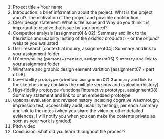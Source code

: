 1) Project title + Your name
2) Introduction: a brief information about the project. 
What is the project about? The motivation of the project and possible contribution.
3) Clear design statement: 
What is the issue and Why do you think it is important to resolve that issue by your project? 
4) Competitor analysis [assignment01 & 02]:
Summary and link to the heuristics and usability testing of the *existing* product(s) - or the *original* website you evaluated
5) User research [contextual inquiry, assignment04]:
Summary and link to your assignment folder
6) UX storytelling [persona+scenario, assignment05]
Summary and link to your assignment folder
7) Wireframe and graphic design element variation [assignment07 + part of 08]
8) Low-fidelity prototype (wireflow, assignment07)
Summary and link to the sketches (may contains the multiple versions and evaluation history)
9) High-fidelity prototype (functional/interactive prototype, assignment08)
Summary statement and link to or an embedded prototype
10) Optional evaluation and revision history 
Including cognitive walkthrough; impression test, accessibility audit, usability testing), per each summary and link to the notes (when you share the video or other detailed evidences, I will notify you when you can make the contents private as soon as your work is graded)
10) Pitch video 
11) Conclusion: what did you learn throughout the process?


